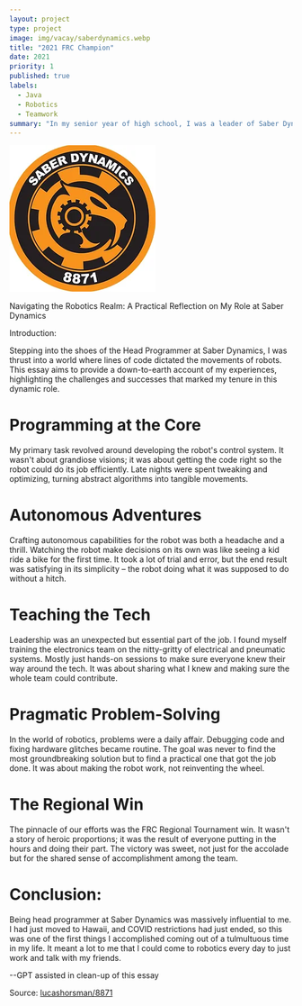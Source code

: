 ```yaml
---
layout: project
type: project
image: img/vacay/saberdynamics.webp
title: "2021 FRC Champion"
date: 2021
priority: 1
published: true
labels:
  - Java
  - Robotics
  - Teamwork
summary: "In my senior year of high school, I was a leader of Saber Dynamics at James Campbell High School."
---
```


<img class="img-fluid" src="../img/vacay/saberdynamics.webp">


 Navigating the Robotics Realm: A Practical Reflection on My Role at Saber Dynamics

Introduction:

Stepping into the shoes of the Head Programmer at Saber Dynamics, I was thrust into a world where lines of code dictated the movements of robots. This essay aims to provide a down-to-earth account of my experiences, highlighting the challenges and successes that marked my tenure in this dynamic role.

# Programming at the Core

My primary task revolved around developing the robot's control system. It wasn't about grandiose visions; it was about getting the code right so the robot could do its job efficiently. Late nights were spent tweaking and optimizing, turning abstract algorithms into tangible movements.

# Autonomous Adventures

Crafting autonomous capabilities for the robot was both a headache and a thrill. Watching the robot make decisions on its own was like seeing a kid ride a bike for the first time. It took a lot of trial and error, but the end result was satisfying in its simplicity – the robot doing what it was supposed to do without a hitch.

# Teaching the Tech

Leadership was an unexpected but essential part of the job. I found myself training the electronics team on the nitty-gritty of electrical and pneumatic systems. Mostly just hands-on sessions to make sure everyone knew their way around the tech. It was about sharing what I knew and making sure the whole team could contribute.

# Pragmatic Problem-Solving

In the world of robotics, problems were a daily affair. Debugging code and fixing hardware glitches became routine. The goal was never to find the most groundbreaking solution but to find a practical one that got the job done. It was about making the robot work, not reinventing the wheel.

# The Regional Win

The pinnacle of our efforts was the FRC Regional Tournament win. It wasn't a story of heroic proportions; it was the result of everyone putting in the hours and doing their part. The victory was sweet, not just for the accolade but for the shared sense of accomplishment among the team.



# Conclusion:
Being head programmer at Saber Dynamics was massively influential to me. I had just moved to Hawaii, and COVID restrictions had just ended, so this was one of the first things I accomplished coming out of a tulmultuous time in my life. It meant a lot to me that I could come to robotics every day to just work and talk with my friends. 


--GPT assisted in clean-up of this essay


Source: <a href="https://github.com/lucashorsman">lucashorsman/8871</a>
